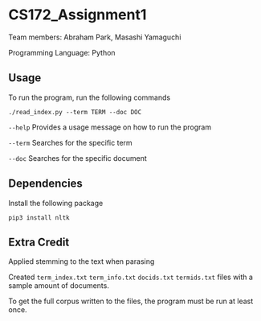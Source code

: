 # CS172_Assignment1

Team members: Abraham Park, Masashi Yamaguchi

Programming Language: Python

## Usage

To run the program, run the following commands

```
./read_index.py --term TERM --doc DOC
```

`--help` Provides a usage message on how to run the program

`--term` Searches for the specific term

`--doc`  Searches for the specific document

## Dependencies

Install the following package 

```pip3 install nltk```

## Extra Credit
Applied stemming to the text when parasing

Created `term_index.txt` `term_info.txt` `docids.txt` `termids.txt` files with a sample amount of documents.

To get the full corpus written to the files, the program must be run at least once.
